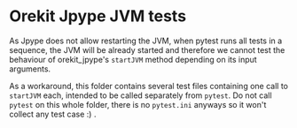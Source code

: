 # Orekit Jpype JVM tests

As Jpype does not allow restarting the JVM, when pytest runs all tests in a sequence, the JVM will be already started and therefore we cannot test the behaviour of orekit_jpype's `startJVM` method depending on its input arguments.

As a workaround, this folder contains several test files containing one call to `startJVM` each, intended to be called separately from `pytest`. Do not call `pytest` on this whole folder, there is no `pytest.ini` anyways so it won't collect any test case :) .
